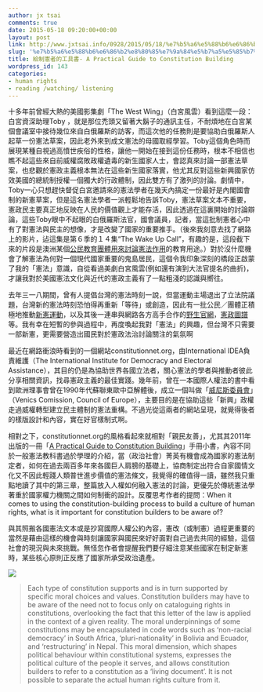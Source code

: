 ```yaml
---
author: jx tsai
comments: true
date: 2015-05-18 09:20:00+00:00
layout: post
link: http://www.jxtsai.info/0928/2015/05/18/%e7%b5%a6%e5%88%b6%e6%86%b2%e8%80%85%e7%9a%84%e5%b7%a5%e5%85%b7%e6%9b%b8-a-practical-guide-to-constitution-building/
slug: '%e7%b5%a6%e5%88%b6%e6%86%b2%e8%80%85%e7%9a%84%e5%b7%a5%e5%85%b7%e6%9b%b8-a-practical-guide-to-constitution-building'
title: 給制憲者的工具書- A Practical Guide to Constitution Building
wordpress_id: 143
categories:
- human rights
- reading /watching/ listening
---
```


十多年前曾經大熱的美國影集劇「The West Wing」（白宮風雲）看到這麼一段：白宮資深助理Toby ，就是那位禿頭又留著大鬍子的通訊主任，不耐煩地在白宮某個會議室中接待幾位來自白俄羅斯的訪客，而這次他的任務則是要協助白俄羅斯人起草一份憲法草案，因此老外來到成文憲法的母國取經學習。Toby這個角色時而展現某種自視過高憤世疾俗的性格，讓他一開始在接到這份任務時，根本不相信也瞧不起這些來自前威權腐敗政權遺毒的新生國家人士，會認真來討論一部憲法草案，也悲觀於憲政主義根本無法在這些新生國家落實，他尤其反對這些新興國家仿效美國的總統制授權一個獨大的行政體制，因此雙方有了激列的討論。劇情中，Toby一心只想趕快督促白宮邀請來的憲法學者在幾天內搞定一份最好是內閣國會制的新憲草案，但是這名憲法學者一派輕鬆地告訴Toby，憲法草案文本不重要，憲政民主要真正地反映在人民的價值觀上才能存活，因此透過在這裏開始的討論辯論，這些Toby眼中不起眼的白俄羅斯法官，國會議員，記者，當這批制憲者心中有了對憲法與民主的想像，才是改變了國家的重要推手。（後來我刻意去找了網路上的影片，迠這集是第６季的１４集“The Wake Up Call”，有趣的是，這段截下來的片段是澳洲某個[公民教育團體用來討論憲法作用](https://www.youtube.com/watch?v=gLoio0Z6jLw)的教育用途。）對於沒什麼機會了解憲法為何對一個現代國家重要的鬼島居民，這個令我印象深刻的橋段正啟蒙了我的「憲法」意識，自從看過美劇白宮風雲(例如還有演到大法官提名的曲折)，才讓我對於美國憲法文化與近代的憲政主義有了一點粗淺的認識與嚮往。  
  
去年三一八期間，曾有人提倡台灣的憲法時刻一說，但當運動主場退出了立法院議題，台灣新的憲法時刻恐怕得再重新「等待」或創造，因此有一批公民／團體正積極地推動[新憲運動](http://www.new-tw.org/)，以及其後一連串與網路各方高手合作的[野生官網](http://g0v.github.io/don-constitute/public/index)，[憲政圖譜](https://www.gitbook.com/book/ipa/constitution100/details)等。我有幸在短暫的參與過程中，再度喚起我對「憲法」的興趣，但台灣不只需要一部新憲，更需要營造出國民對於憲政法治討論關注的氣氛啊  
  
最近在網路衝浪時看到的一個網站constitutionnet.org，由International IDEA負責維護（The International Institute for Democracy and Electoral Assistance），其目的仍是為協助世界各國立法者，關心憲法的學者與推動者彼此分享相關資訊，找尋憲政主義的最佳實踐。幾年前，曾在一本國際人權法的書中看到歐洲理事會曾在1990年代蘇聯東歐中亞解體後，成立一個叫做「[威尼斯委員會](http://www.venice.coe.int/webforms/events/)」（Venics Comission, Council of Europe），主要目的是在協助這些「新興」政權走過威權轉型建立民主體制的憲法重構。不過光從這兩者的網站呈現，就覺得後者的樣版設計和內容，實在好官樣制式啊。  
  
相對之下，constitutionnet.org的風格看起來就相對「親民友善」，尤其其2011年出版的一冊「[A Practical Guide to Constitution Building](http://www.constitutionnet.org/book/handbook)」手冊小書，內容不同於一般憲法教科書過於學理的介紹，當（政治社會）菁英有機會成為國家的憲法制定者，如何在過去兩百多年來各國巨人肩膀的基礎上，協商制定出符合自家國情文化又不因此輕踐人類普世進步價值的憲法條文，我覺得的確值得一讀，雖然我只重點地讀了其中的第三章，整篇放入人權如何融入憲法的討論，更優先於傳統憲法學著重於國家權力機關之間如何制衝的設計。反覆思考作者的提問：When it comes to using the constitution-building process to build a culture of human rights, what is it important for constitution builders to be aware of?  
  
與其照搬各國憲法文本或是抄寫國際人權公約內容，憲改（或制憲）過程更重要的當然是藉由這樣的機會與時刻讓國家與國民來好好面對自己過去共同的經驗，這個社會的現況與未來挑戰。無怪忽作者會提醒我們要仔細注意某些國家在制定新憲時，某些核心原則正反應了國家所承受政治遺產。  
  
[![](http://www.constitutionnet.org/files/images/virtual_library/cbp-guide-cover-chapter-6_1.jpg)](http://www.constitutionnet.org/book/handbook)   
  


<blockquote>Each type of constitution supports and is in turn supported by specific moral choices and values. Constitution builders may have to be aware of the need not to focus only on cataloguing rights in constitutions, overlooking the fact that this letter of the law is applied in the context of a given reality. The moral underpinnings of some constitutions may be encapsulated in code words such as ‘non-racial democracy’ in South Africa, ‘pluri-nationality’ in Bolivia and Ecuador, and ‘restructuring’ in Nepal. This moral dimension, which shapes political behaviour within constitutional systems, expresses the political culture of the people it serves, and allows constitution builders to refer to a constitution as a ‘living document’. It is not possible to separate the actual human rights culture from it.  
</blockquote>

